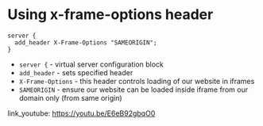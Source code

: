 # Using x-frame-options header

```nginx
server {
  add_header X-Frame-Options "SAMEORIGIN";
}
```

- `server {` - virtual server configuration block
- `add_header` - sets specified header
- `X-Frame-Options` - this header controls loading of our website in iframes 
- `SAMEORIGIN` - ensure our website can be loaded inside iframe from our domain only (from same origin)


link_youtube: https://youtu.be/E6eB92gbqO0

